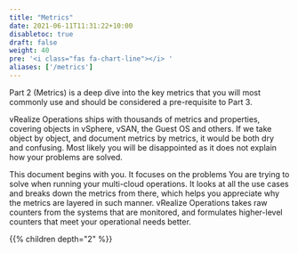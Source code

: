 ```yaml
---
title: "Metrics"
date: 2021-06-11T11:31:22+10:00
disabletoc: true
draft: false
weight: 40
pre: '<i class="fas fa-chart-line"></i> '
aliases: ['/metrics']
---
```


Part 2 (Metrics) is a deep dive into the key metrics that you will most commonly use and should be considered a pre-requisite to Part 3.

vRealize Operations ships with thousands of metrics and properties, covering objects in vSphere, vSAN, the Guest OS and others. If we take object by object, and document metrics by metrics, it would be both dry and confusing. Most likely you will be disappointed as it does not explain how your problems are solved.

This document begins with you. It focuses on the problems You are trying to solve when running your multi-cloud operations. It looks at all the use cases and breaks down the metrics from there, which helps you appreciate why the metrics are layered in such manner. vRealize Operations takes raw counters from the systems that are monitored, and formulates higher-level counters that meet your operational needs better.

{{% children depth="2" %}}
